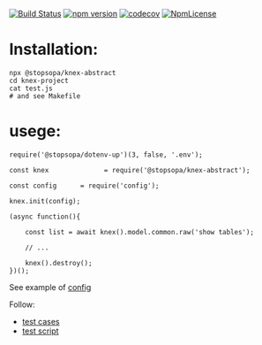 [![Build Status](https://travis-ci.org/stopsopa/knex-abstract.svg?branch=v0.0.39)](https://travis-ci.org/stopsopa/knex-abstract)
[![npm version](https://badge.fury.io/js/%40stopsopa%2Fknex-abstract.svg)](https://badge.fury.io/js/%40stopsopa%2Fknex-abstract)
[![codecov](https://codecov.io/gh/stopsopa/knex-abstract/branch/v0.0.39/graph/badge.svg)](https://codecov.io/gh/stopsopa/knex-abstract/tree/v0.0.39)
[![NpmLicense](https://img.shields.io/npm/l/@stopsopa/knex-abstract.svg)](https://github.com/stopsopa/knex-abstract/blob/master/LICENSE)

# Installation:

    npx @stopsopa/knex-abstract
    cd knex-project
    cat test.js
    # and see Makefile
    
# usege: 

    require('@stopsopa/dotenv-up')(3, false, '.env');
    
    const knex              = require('@stopsopa/knex-abstract');
    
    const config      = require('config');
    
    knex.init(config);
    
    (async function(){
    
        const list = await knex().model.common.raw('show tables');
        
        // ...
    
        knex().destroy();
    })();

See example of [config](models/config.js)

Follow:

 - [test cases](https://github.com/stopsopa/knex-abstract/blob/master/test/knex/mysql/mysql-insert.test.js)
 - [test script](https://github.com/stopsopa/knex-abstract/blob/master/example/test.js)